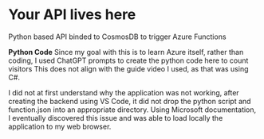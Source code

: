 # Your API lives here

Python based API binded to CosmosDB to trigger Azure Functions

**Python Code**
Since my goal with this is to learn Azure itself, rather than coding, I used ChatGPT prompts to create the python code here to count visitors
This does not align with the guide video I used, as that was using C#.

I did not at first understand why the application was not working, after creating the backend using VS Code, it did not drop the python script and function.json into an appropriate directory. Using Microsoft documentation, I eventually discovered this issue and was able to load locally the application to my web browser.